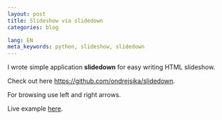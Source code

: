 ```yaml
---
layout: post
title: Slideshow via slidedown
categories: blog

lang: EN
meta_keywords: python, slideshow, slidedown
---
```


I wrote simple application __slidedown__ for easy writing HTML slideshow.

Check out here <https://github.com/ondrejsika/slidedown>.

For browsing use left and right arrows.

Live example <a href="/static/content/slideshow.html" target="_blank">here</a>.

